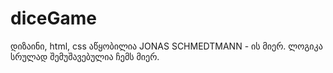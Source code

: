 # diceGame

დიზაინი, html, css აწყობილია JONAS SCHMEDTMANN - ის მიერ. ლოგიკა სრულად შემუშავებულია ჩემს მიერ.
